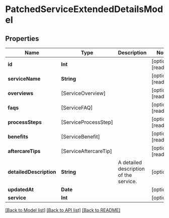 # PatchedServiceExtendedDetailsModel

## Properties
Name | Type | Description | Notes
------------ | ------------- | ------------- | -------------
**id** | **Int** |  | [optional] [readonly] 
**serviceName** | **String** |  | [optional] [readonly] 
**overviews** | [ServiceOverview] |  | [optional] [readonly] 
**faqs** | [ServiceFAQ] |  | [optional] [readonly] 
**processSteps** | [ServiceProcessStep] |  | [optional] [readonly] 
**benefits** | [ServiceBenefit] |  | [optional] [readonly] 
**aftercareTips** | [ServiceAftercareTip] |  | [optional] [readonly] 
**detailedDescription** | **String** | A detailed description of the service. | [optional] 
**updatedAt** | **Date** |  | [optional] 
**service** | **Int** |  | [optional] 

[[Back to Model list]](../README.md#documentation-for-models) [[Back to API list]](../README.md#documentation-for-api-endpoints) [[Back to README]](../README.md)


